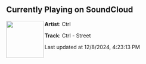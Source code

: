 ## Currently Playing on SoundCloud

[<img align="left" width="100" src="https://i1.sndcdn.com/artworks-2OC2AR13r2AOIJUr-cMfbSQ-t500x500.jpg">](https://soundcloud.com/ctrl_ctrl_ctrl/ctrl-street?in=saxurn/sets/santa-pilled-re-rock/)

**Artist**: Ctrl 

**Track**: Ctrl - Street

Last updated at 12/8/2024, 4:23:13 PM
